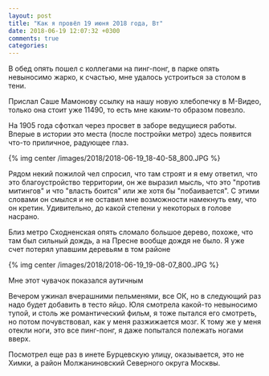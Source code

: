 ```yaml
---
layout: post
title: "Как я провёл 19 июня 2018 года, Вт"
date: 2018-06-19 12:07:32 +0300
comments: true
categories: 
---
```

В обед опять пошел с коллегами на пинг-понг, в парке опять невыносимо жарко, к счастью, мне удалось устроиться за столом в тени.

Прислал Саше Мамонову ссылку на нашу новую хлебопечку в М-Видео, только она стоит уже 11490, то есть мне каким-то образом повезло.




На 1905 года сфоткал через просвет в заборе ведущиеся работы. Вперые в истории это места (после постройки метро) здесь появится что-то приличное, радующее глаз.

{% img center /images/2018/2018-06-19_18-40-58_800.JPG %}

Рядом некий пожилой чел спросил, что там строят и я ему ответил, что это благоустройство территории, он же выразил мысль, что это "против митингов" и что "власть боится" или же хотя бы "побаивается". С этими словами он смылся и не оставил мне возможности намекнуть ему, что он кретин. Удивительно, до какой степени у некоторых в голове насрано.



Близ метро Сходненская опять сломало большое дерево, похоже, что там был сильный дождь, а на Пресне вообще дождя не было. Я уже счет потерял упавшим деревьям в том районе

{% img center /images/2018/2018-06-19_19-08-07_800.JPG %}


Мне этот чувачок показался аутичным

Вечером ужинал вчерашними пельменями, все ОК, но в следующий раз надо будет добавить в тесто яйцо. Юля смотрела какой-то невыносимо тупой, и столь же романтический фильм, я тоже пытался его смотреть, но потом почувствовал, как у меня разжижается мозг. К тому же у меня отекли ноги, это все пинг-понг, я даже попытался полежать ногами вверх.

Посмотрел еще раз в инете Бурцевскую улицу, оказывается, это не Химки, а район Молжаниновский Северного округа Москвы.

